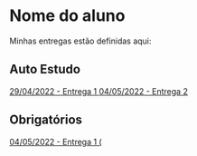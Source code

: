 # Nome do aluno
Minhas entregas estão definidas aqui:
## Auto Estudo
<a href="https://github.com/dtonavitor/modulo2_autoestudos/tree/main/03_AUT_EST_ENTREGA/Semana%202"> 29/04/2022 - Entrega 1 </a>
<a href="https://github.com/dtonavitor/modulo2_autoestudos/tree/main/03_AUT_EST_ENTREGA/Semana%203"> 04/05/2022 - Entrega 2 </a>
## Obrigatórios
<a href="https://github.com/dtonavitor/modulo2_autoestudos/tree/main/04_AUT_EST_EX_OBRIGATORIOS/Semana%203"> 04/05/2022 - Entrega 1 (</a>
